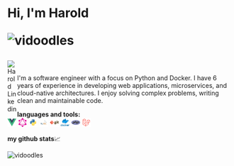 # Hi, I'm Harold <p align="left"> <img src="https://komarev.com/ghpvc/?username=vidoodles&label=Profile%20views&color=0e75b6&style=flat" alt="vidoodles" />
</p>
<a href="https://www.linkedin.com/in/harold-v-2aa211145/">
  <img align="left" alt="Harold Linkedin" width="22px" src="https://raw.githubusercontent.com/peterthehan/peterthehan/master/assets/linkedin.svg" />
</a>
<br>

I'm a software engineer with a focus on Python and Docker. I have 6 years of experience in developing web applications, microservices, and cloud-native architectures. I enjoy solving complex problems, writing clean and maintainable code. 

**languages and tools:**  
<code><img height="20" src="https://raw.githubusercontent.com/github/explore/80688e429a7d4ef2fca1e82350fe8e3517d3494d/topics/vue/vue.png"></code>
<code><img height="20" src="https://raw.githubusercontent.com/github/explore/5c058a388828bb5fde0bcafd4bc867b5bb3f26f3/topics/graphql/graphql.png"></code>
<code><img height="20" src="https://raw.githubusercontent.com/github/explore/80688e429a7d4ef2fca1e82350fe8e3517d3494d/topics/python/python.png"></code>
<code><img height="20" src="https://raw.githubusercontent.com/github/explore/80688e429a7d4ef2fca1e82350fe8e3517d3494d/topics/mysql/mysql.png"></code>
<code><img height="20" src="https://raw.githubusercontent.com/github/explore/80688e429a7d4ef2fca1e82350fe8e3517d3494d/topics/git/git.png"></code>
<code><img height="20" src="https://raw.githubusercontent.com/github/explore/80688e429a7d4ef2fca1e82350fe8e3517d3494d/topics/docker/docker.png"></code>
<code><img height="20" src="https://raw.githubusercontent.com/github/explore/80688e429a7d4ef2fca1e82350fe8e3517d3494d/topics/php/php.png"></code>
<code><img height="20" src="https://raw.githubusercontent.com/github/explore/80688e429a7d4ef2fca1e82350fe8e3517d3494d/topics/laravel/laravel.png"></code>

 **my github stats**📈

<img src="https://github-readme-stats.vercel.app/api?username=vidoodles&show_icons=true&theme=gotham" alt="vidoodles" />


